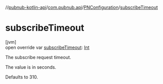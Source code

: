 //[pubnub-kotlin-api](../../../index.md)/[com.pubnub.api](../index.md)/[PNConfiguration](index.md)/[subscribeTimeout](subscribe-timeout.md)

# subscribeTimeout

[jvm]\
open override var [subscribeTimeout](subscribe-timeout.md): [Int](https://kotlinlang.org/api/latest/jvm/stdlib/kotlin/-int/index.html)

The subscribe request timeout.

The value is in seconds.

Defaults to 310.
